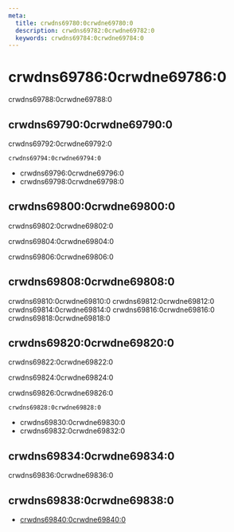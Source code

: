 ```yaml
---
meta:
  title: crwdns69780:0crwdne69780:0
  description: crwdns69782:0crwdne69782:0
  keywords: crwdns69784:0crwdne69784:0
---
```


# crwdns69786:0crwdne69786:0

crwdns69788:0crwdne69788:0

<entry-ad />

## crwdns69790:0crwdne69790:0

crwdns69792:0crwdne69792:0

`crwdns69794:0crwdne69794:0`

- crwdns69796:0crwdne69796:0
- crwdns69798:0crwdne69798:0

## crwdns69800:0crwdne69800:0

crwdns69802:0crwdne69802:0

  crwdns69804:0crwdne69804:0

  crwdns69806:0crwdne69806:0

## crwdns69808:0crwdne69808:0

crwdns69810:0crwdne69810:0
<alert type="success">crwdns69812:0crwdne69812:0</alert>
<alert type="info">crwdns69814:0crwdne69814:0</alert>
<alert type="warning">crwdns69816:0crwdne69816:0</alert>
<alert type="error">crwdns69818:0crwdne69818:0</alert>

## crwdns69820:0crwdne69820:0

crwdns69822:0crwdne69822:0

  crwdns69824:0crwdne69824:0

  crwdns69826:0crwdne69826:0

  `crwdns69828:0crwdne69828:0`

- crwdns69830:0crwdne69830:0
- crwdns69832:0crwdne69832:0

## crwdns69834:0crwdne69834:0

crwdns69836:0crwdne69836:0

## crwdns69838:0crwdne69838:0

- [crwdns69840:0crwdne69840:0]()

<backmatter />
